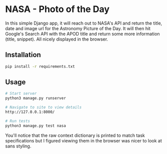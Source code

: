 # NASA - Photo of the Day
In this simple Django app, it will reach out to NASA's API and return the title, date and image url for the Astronomy Picture of the Day. 
It will then hit Google's Search API with the APOD title and return some more information (title, snippet). All nicely displayed in the browser.

## Installation
```bash
pip install -r requirements.txt
```

## Usage
```bash
# Start server
python3 manage.py runserver

# Navigate to site to view details
http://127.0.0.1:8000/

# Run tests
python3 manage.py test nasa
```

You'll notice that the raw context dictionary is printed to match task specifications but I figured viewing them in the browser was nicer to look at sans styling.

